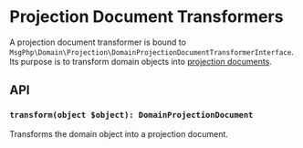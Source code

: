 # Projection Document Transformers

A projection document transformer is bound to `MsgPhp\Domain\Projection\DomainProjectionDocumentTransformerInterface`.
Its purpose is to transform domain objects into [projection documents](documents.md).

## API

### `transform(object $object): DomainProjectionDocument`

Transforms the domain object into a projection document.
